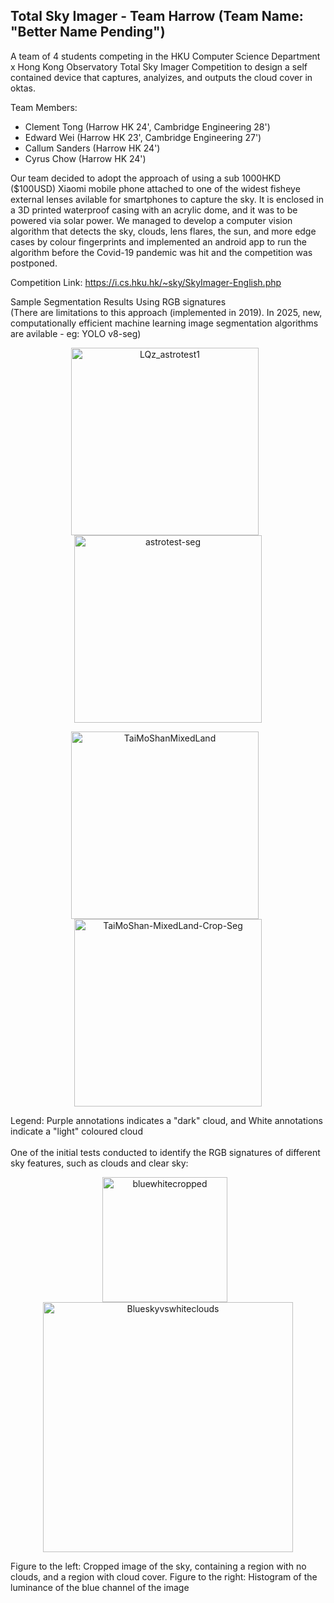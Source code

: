 ## Total Sky Imager - Team Harrow (Team Name: "Better Name Pending") <br/>
A team of 4 students competing in the HKU Computer Science Department x Hong Kong Observatory Total Sky Imager Competition to design a self contained device that captures, analyizes, and outputs the cloud cover in oktas. 

Team Members: 
- Clement Tong (Harrow HK 24', Cambridge Engineering 28')
- Edward Wei (Harrow HK 23', Cambridge Engineering 27')
- Callum Sanders (Harrow HK 24')
- Cyrus Chow (Harrow HK 24')
  
Our team decided to adopt the approach of using a sub 1000HKD ($100USD) Xiaomi mobile phone attached to one of the widest fisheye external lenses avilable for smartphones to capture the sky. It is enclosed in a 3D printed waterproof casing with an acrylic dome, and it was to be powered via solar power. 
We managed to develop a computer vision algorithm that detects the sky, clouds, lens flares, the sun, and more edge cases by colour fingerprints and implemented an android app to run the algorithm before the Covid-19 pandemic was hit and the competition was postponed.

Competition Link: https://i.cs.hku.hk/~sky/SkyImager-English.php

Sample Segmentation Results Using RGB signatures <br/>
(There are limitations to this approach (implemented in 2019). In 2025, new, computationally efficient machine learning image segmentation algorithms are avilable - eg: YOLO v8-seg)
<p align="center">
  <img src="https://github.com/tongclement/Total-Sky-Imager/assets/47275378/566f662b-a965-436a-ab45-ae9fc5cacc36" alt="LQz_astrotest1" style="width: 300px; margin-right: 10px;">
  <img src="https://github.com/user-attachments/assets/b5e148b5-7ef7-4717-95cc-e2e8abff6089" alt="astrotest-seg" style="width: 300px;">
</p>
<p align="center">
  <img src="https://github.com/user-attachments/assets/b10ec993-008a-4a9d-aa0d-864efb6bb4b8" alt="TaiMoShanMixedLand" style="width: 300px; margin-right: 10px;">
  <img src="https://github.com/user-attachments/assets/7cd30203-2458-4dba-a516-fcf3fe1d1b74" alt="TaiMoShan-MixedLand-Crop-Seg" style="width: 300px;">
</p>
Legend: Purple annotations indicates a "dark" cloud, and White annotations indicate a "light" coloured cloud <br/>

<br/>
One of the initial tests conducted to identify the RGB signatures of different sky features, such as clouds and clear sky:

<p align="center">
  <img src="https://github.com/user-attachments/assets/8d476f8a-5f4d-4a69-88e8-685b036942ff" alt="bluewhitecropped" style="width: 200px; margin-right: 10px;">
  <img src="https://github.com/tongclement/Total-Sky-Imager/assets/47275378/003819fc-49e1-40b3-b942-1abc5f49e956" alt="Blueskyvswhiteclouds" style="width: 400px;">
</p>

Figure to the left: Cropped image of the sky, containing a region with no clouds, and a region with cloud cover. Figure to the right: Histogram of the luminance of the blue channel of the image





 

